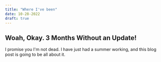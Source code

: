 ```yaml
---
title: "Where I've been"
date: 10-28-2022
draft: true
---
```


## Woah, Okay. 3 Months Without an Update!
I promise you I'm not dead. I have just had a summer working, and this blog
post is going to be all about it.
